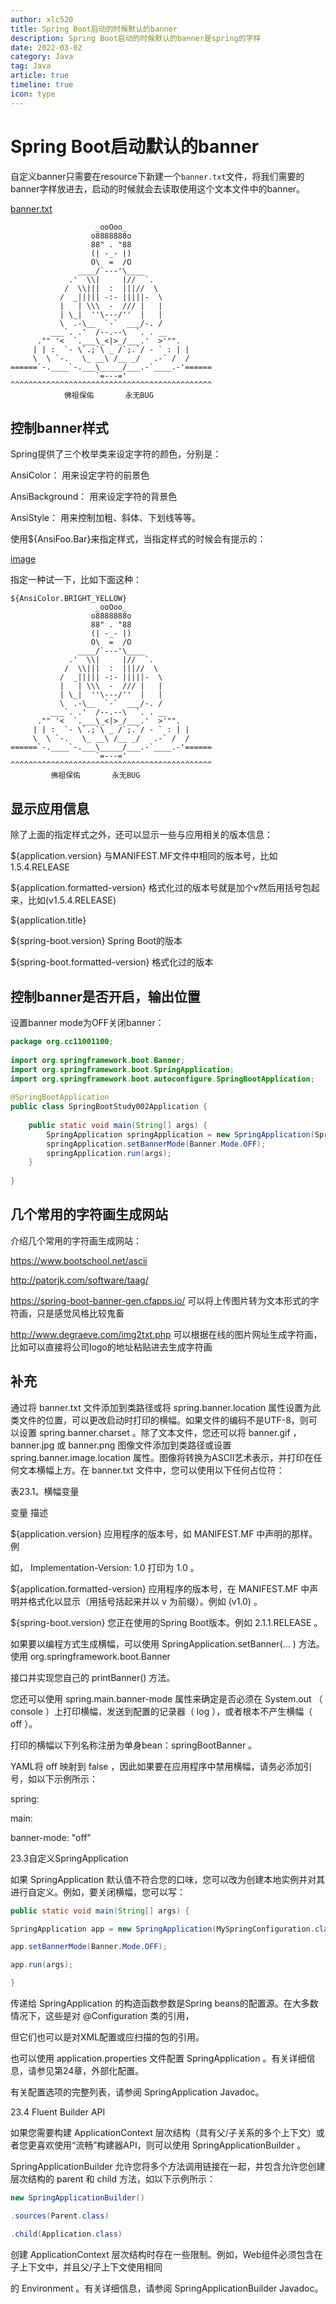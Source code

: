 ```yaml
---
author: xlc520
title: Spring Boot启动的时候默认的banner
description: Spring Boot启动的时候默认的banner是spring的字样
date: 2022-03-02
category: Java
tag: Java
article: true
timeline: true
icon: type
---
```


# Spring Boot启动默认的banner

自定义banner只需要在resource下新建一个`banner.txt`文件，将我们需要的banner字样放进去，启动的时候就会去读取使用这个文本文件中的banner。

[banner.txt](./banner.txt)

```
                   _ooOoo_
                  o8888888o
                  88" . "88
                  (| -_- |)
                  O\  =  /O
               ____/`---'\____
             .'  \\|     |//  `.
            /  \\|||  :  |||//  \
           /  _||||| -:- |||||-  \
           |   | \\\  -  /// |   |
           | \_|  ''\---/''  |   |
           \  .-\__  `-`  ___/-. /
         ___`. .'  /--.--\  `. . __
      ."" '<  `.___\_<|>_/___.'  >'"".
     | | :  `- \`.;`\ _ /`;.`/ - ` : | |
     \  \ `-.   \_ __\ /__ _/   .-` /  /
======`-.____`-.___\_____/___.-`____.-'======
                   `=---='
^^^^^^^^^^^^^^^^^^^^^^^^^^^^^^^^^^^^^^^^^^^^^
         	佛祖保佑       永无BUG
```

## 控制banner样式

Spring提供了三个枚举类来设定字符的颜色，分别是：

AnsiColor： 用来设定字符的前景色

AnsiBackground： 用来设定字符的背景色

AnsiStyle： 用来控制加粗、斜体、下划线等等。



使用${AnsiFoo.Bar}来指定样式，当指定样式的时候会有提示的：

[image](https://static.linch.eu.org/blogImage/784924-20170831000838452-507152231.png)

指定一种试一下，比如下面这种：

```
${AnsiColor.BRIGHT_YELLOW}
                   _ooOoo_
                  o8888888o
                  88" . "88
                  (| -_- |)
                  O\  =  /O
               ____/`---'\____
             .'  \\|     |//  `.
            /  \\|||  :  |||//  \
           /  _||||| -:- |||||-  \
           |   | \\\  -  /// |   |
           | \_|  ''\---/''  |   |
           \  .-\__  `-`  ___/-. /
         ___`. .'  /--.--\  `. . __
      ."" '<  `.___\_<|>_/___.'  >'"".
     | | :  `- \`.;`\ _ /`;.`/ - ` : | |
     \  \ `-.   \_ __\ /__ _/   .-` /  /
======`-.____`-.___\_____/___.-`____.-'======
                   `=---='
^^^^^^^^^^^^^^^^^^^^^^^^^^^^^^^^^^^^^^^^^^^^^
         佛祖保佑       永无BUG
```

## 显示应用信息

除了上面的指定样式之外，还可以显示一些与应用相关的版本信息：

${application.version}  与MANIFEST.MF文件中相同的版本号，比如1.5.4.RELEASE

${application.formatted-version}  格式化过的版本号就是加个v然后用括号包起来，比如(v1.5.4.RELEASE)

${application.title} 

${spring-boot.version} Spring Boot的版本

${spring-boot.formatted-version} 格式化过的版本

 

## 控制banner是否开启，输出位置

设置banner mode为OFF关闭banner：

```java
package org.cc11001100;
 
import org.springframework.boot.Banner;
import org.springframework.boot.SpringApplication;
import org.springframework.boot.autoconfigure.SpringBootApplication;
 
@SpringBootApplication
public class SpringBootStudy002Application {
 
    public static void main(String[] args) {
        SpringApplication springApplication = new SpringApplication(SpringBootStudy002Application.class);
        springApplication.setBannerMode(Banner.Mode.OFF);
        springApplication.run(args);
    }
 
}
```

 

## 几个常用的字符画生成网站

介绍几个常用的字符画生成网站：

https://www.bootschool.net/ascii

http://patorjk.com/software/taag/

https://spring-boot-banner-gen.cfapps.io/ 可以将上传图片转为文本形式的字符画，只是感觉风格比较鬼畜

http://www.degraeve.com/img2txt.php 可以根据在线的图片网址生成字符画，比如可以直接将公司logo的地址粘贴进去生成字符画





## 补充

通过将 banner.txt 文件添加到类路径或将 spring.banner.location 属性设置为此类文件的位置，可以更改启动时打印的横幅。如果文件的编码不是UTF-8，则可以设置 spring.banner.charset 。除了文本文件，您还可以将 banner.gif ， banner.jpg 或 banner.png 图像文件添加到类路径或设置 spring.banner.image.location 属性。图像将转换为ASCII艺术表示，并打印在任何文本横幅上方。在 banner.txt 文件中，您可以使用以下任何占位符：

表23.1。横幅变量

变量 描述

${application.version} 应用程序的版本号，如 MANIFEST.MF 中声明的那样。例

如， Implementation-Version: 1.0 打印为 1.0 。

${application.formatted-version} 应用程序的版本号，在 MANIFEST.MF 中声明并格式化以显示（用括号括起来并以 v 为前缀）。例如 (v1.0) 。

${spring-boot.version} 您正在使用的Spring Boot版本。例如 2.1.1.RELEASE 。

如果要以编程方式生成横幅，可以使用 SpringApplication.setBanner(… ) 方法。使用 org.springframework.boot.Banner

接口并实现您自己的 printBanner() 方法。

您还可以使用 spring.main.banner-mode 属性来确定是否必须在 System.out （ console ）上打印横幅，发送到配置的记录器（ log ），或者根本不产生横幅（ off ）。

打印的横幅以下列名称注册为单身bean：springBootBanner 。

YAML将 off 映射到 false ，因此如果要在应用程序中禁用横幅，请务必添加引号，如以下示例所示：

spring:

main:

banner-mode: "off"

23.3自定义SpringApplication

如果 SpringApplication 默认值不符合您的口味，您可以改为创建本地实例并对其进行自定义。例如，要关闭横幅，您可以写：

```java
public static void main(String[] args) {

SpringApplication app = new SpringApplication(MySpringConfiguration.class);

app.setBannerMode(Banner.Mode.OFF);

app.run(args);

}
```



传递给 SpringApplication 的构造函数参数是Spring beans的配置源。在大多数情况下，这些是对 @Configuration 类的引用，

但它们也可以是对XML配置或应扫描的包的引用。

也可以使用 application.properties 文件配置 SpringApplication 。有关详细信息，请参见第24章，外部化配置。

有关配置选项的完整列表，请参阅 SpringApplication Javadoc。

23.4 Fluent Builder API

如果您需要构建 ApplicationContext 层次结构（具有父/子关系的多个上下文）或者您更喜欢使用“流畅”构建器API，则可以使用 SpringApplicationBuilder 。

SpringApplicationBuilder 允许您将多个方法调用链接在一起，并包含允许您创建层次结构的 parent 和 child 方法，如以下示例所示：

```java
new SpringApplicationBuilder()

.sources(Parent.class)

.child(Application.class)
```



创建 ApplicationContext 层次结构时存在一些限制。例如，Web组件必须包含在子上下文中，并且父/子上下文使用相同

的 Environment 。有关详细信息，请参阅 SpringApplicationBuilder Javadoc。